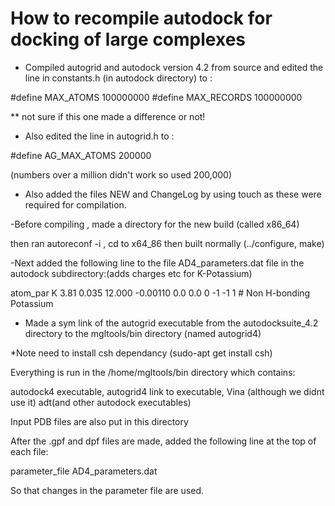 # How to recompile autodock for docking of large complexes 

- Compiled autogrid and autodock version 4.2 from source and edited the line in constants.h (in autodock directory) to :


#define MAX_ATOMS    100000000
#define MAX_RECORDS  100000000

** not sure if this one made a difference or not!



- Also edited the line in autogrid.h to :

#define AG_MAX_ATOMS    200000

(numbers over a million didn't work so used 200,000) 

- Also added the files NEW and ChangeLog by using touch as these were required for compilation.


-Before compiling , made a directory for the new build (called x86_64)

then ran autoreconf -i  , cd to x64_86 then built normally (../configure, make) 


-Next added the following line to the file AD4_parameters.dat file in the autodock subdirectory:(adds charges etc for K-Potassium)



atom_par K      3.81  0.035  12.000   -0.00110  0.0  0.0  0  -1  -1  1  # Non H-bonding Potassium


- Made a sym link of the autogrid executable from the autodocksuite_4.2 directory to the mgltools/bin directory (named autogrid4)


*Note need to install csh dependancy (sudo-apt get install csh)


Everything is run in the /home/mgltools/bin directory which contains:


autodock4 executable, autogrid4 link to executable, Vina (although we didnt use it) adt(and other autodock executables)

Input PDB files are also  put in this directory


After the .gpf and dpf files are made, added the following line at the top of each file:


parameter_file AD4_parameters.dat

So that changes in the parameter file are used.
